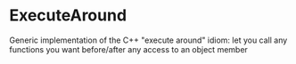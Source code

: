 # ExecuteAround
Generic implementation of the C++ "execute around" idiom: let you call any functions you want before/after any access to an object member
